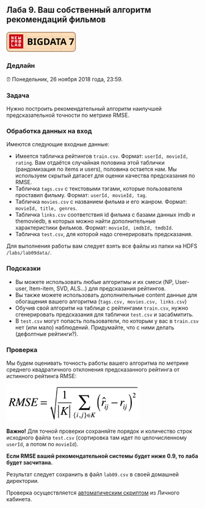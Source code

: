 ## Лаба 9. Ваш собственный алгоритм рекомендаций фильмов

##### [![New Professions Lab — Big Data 9](/extra/images/npl7.svg)](https://github.com/newprolab/content_bigdata9)

### Дедлайн

⏰ Понедельник, 26 ноября 2018 года, 23:59.

### Задача

Нужно построить рекомендательный алгоритм наилучшей предсказательной точности по метрике RMSE.

### Обработка данных на вход

Имеются следующие входные данные:

* Имеется табличка рейтингов `train.csv`. Формат: `userId, movieId, rating`. Вам отдаётся случайная половина этой таблички (рандомизация по items и users), половина остается нам. Мы используем скрытый датасет для оценки качества предсказания по RMSE. 
* Табличка `tags.csv` с текстовыми тэгами, которые пользователя проставил фильму. Формат: `userId, movieId, tag`.
* Табличка `movies.csv` с названием фильма и его жанром. Формат: `movieId, title, genres`.
* Табличка `links.csv` соответствия id фильма с базами данных imdb и themoviedb, в которых можно найти дополнительные характеристики фильмов. Формат: `movieId, imdbId, tmdbId`. 
* Табличка `test.csv`, для которой надо сгенерировать предсказания.

Для выполнения работы вам следует взять все файлы из папки на HDFS `/labs/lab09data/`.

### Подсказки

* Вы можете использовать любые алгоритмы и их смеси (NP, User-user, Item-item, SVD, ALS...) для предсказания рейтингов. 
* Вы также можете использовать дополнительные content данные для обогащения вашего алгоритма (`tags.csv, movies.csv, links.csv`)
* Обучив свой алгоритм на таблице с рейтингами `train.csv`, нужно сгенерировать предсказания для таблички `test.csv` и засабмитить.
* В `test.csv` могут попасть пользователи, по которым у вас в `train.csv` нет (или мало) наблюдений. Придумайте, что с ними делать (дефолтные рейтинги?).

### Проверка

Мы будем оценивать точность работы вашего алгоритма по метрике среднего квадратичного отклонения предсказанного рейтинга от истинного рейтинга RMSE: 

<img width="350px" src="laba09_rmse.png">

**Важно!** Для точной проверки сохраняйте порядок и количество строк исходного файла `test.csv` (сортировка там идет по целочисленному `userId`, а потом по `movieId`).

**Если RMSE вашей рекомендательной системы будет ниже 0.9, то лаба будет засчитана.**

Результат следует сохранить в файл `lab09.csv` в своей домашней директории.

Проверка осуществляется [автоматическим скриптом](http://lk.newprolab.com/lab/laba09) из Личного кабинета.




